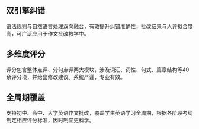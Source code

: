 
## 双引擎纠错
语法规则与自然语言处理双向融合，有效提升纠错准确性，批改结果与人评拟合度高，可广泛应用于作文批改教学中。

## 多维度评分
评分包含整体点评、分句点评两大模块，涉及词汇、词性、句式、篇章结构等40余评分项，并给出修改建议。系统严谨，专业有效。

## 全周期覆盖
支持初中、高中、大学英语作文批改，覆盖学生英语学习全周期，根据各阶段考纲制定相应评分标准，因时制宜更科学。

